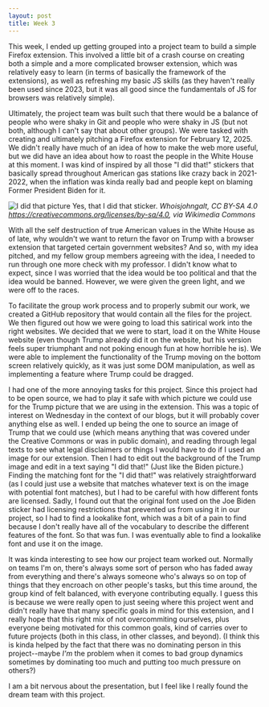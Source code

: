 ```yaml
---
layout: post
title: Week 3
---
```


This week, I ended up getting grouped into a project team to build a simple Firefox extension. This involved a little bit of a crash course on creating both a simple and a more complicated browser extension, which was relatively easy to learn (in terms of basically the framework of the extensions), as well as refreshing my basic JS skills (as they haven't really been used since 2023, but it was all good since the fundamentals of JS for browsers was relatively simple).

<!--more-->

Ultimately, the project team was built such that there would be a balance of people who were shaky in Git and people who were shaky in JS (but not both, although I can't say that about other groups). We were tasked with creating and ultimately pitching a Firefox extension for February 12, 2025. We didn't really have much of an idea of how to make the web more useful, but we did have an idea about how to roast the people in the White House at this moment. I was kind of inspired by all those "I did that!" stickers that basically spread throughout American gas stations like crazy back in 2021-2022, when the inflation was kinda really bad and people kept on blaming Former President Biden for it.

![I did that picture](https://upload.wikimedia.org/wikipedia/commons/b/b8/I_did_That_sticker_on_gas_pump.jpg)
Yes, that I did that sticker. *Whoisjohngalt, CC BY-SA 4.0 <https://creativecommons.org/licenses/by-sa/4.0>, via Wikimedia Commons*

With all the self destruction of true American values in the White House as of late, why wouldn't we want to return the favor on Trump with a browser extension that targeted certain government websites? And so, with my idea pitched, and my fellow group members agreeing with the idea, I needed to run through one more check with my professor. I didn't know what to expect, since I was worried that the idea would be too political and that the idea would be banned. However, we were given the green light, and we were off to the races.

To facilitate the group work process and to properly submit our work, we created a GitHub repository that would contain all the files for the project. We then figured out how we were going to load this satirical work into the right websites. We decided that we were to start, load it on the White House website (even though Trump already did it on the website, but his version feels super triumphant and not poking enough fun at how horrible he is). We were able to implement the functionality of the Trump moving on the bottom screen relatively quickly, as it was just some DOM manipulation, as well as implementing a feature where Trump could be dragged.

I had one of the more annoying tasks for this project. Since this project had to be open source, we had to play it safe with which picture we could use for the Trump picture that we are using in the extension. This was a topic of interest on Wednesday in the context of our blogs, but it will probably cover anything else as well. I ended up being the one to source an image of Trump that we could use (which means anything that was covered under the Creative Commons or was in public domain), and reading through legal texts to see what legal disclaimers or things I would have to do if I used an image for our extension. Then I had to edit out the background of the Trump image and edit in a text saying "I did that!" (Just like the Biden picture.) Finding the matching font for the "I did that!" was relatively straightforward (as I could just use a website that matches whatever text is on the image with potential font matches), but I had to be careful with how different fonts are licensed. Sadly, I found out that the original font used on the Joe Biden sticker had licensing restrictions that prevented us from using it in our project, so I had to find a lookalike font, which was a bit of a pain to find because I don't really have all of the vocabulary to describe the different features of the font. So that was fun. I was eventually able to find a lookalike font and use it on the image.

It was kinda interesting to see how our project team worked out. Normally on teams I'm on, there's always some sort of person who has faded away from everything and there's always someone who's always so on top of things that they encroach on other people's tasks, but this time around, the group kind of felt balanced, with everyone contributing equally. I guess this is because we were really open to just seeing where this project went and didn't really have that many specific goals in mind for this extension, and I really hope that this right mix of not overcommiting ourselves, plus everyone being motivated for this common goals, kind of carries over to future projects (both in this class, in other classes, and beyond). (I think this is kinda helped by the fact that there was no dominating person in this project--maybe *I'm* the problem when it comes to bad group dynamics sometimes by dominating too much and putting too much pressure on others?)

I am a bit nervous about the presentation, but I feel like I really found the dream team with this project.